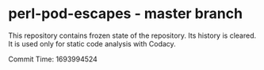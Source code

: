# perl-pod-escapes - master branch

This repository contains frozen state of the repository.
Its history is cleared. It is used only for static code
analysis with Codacy.

Commit Time: 1693994524